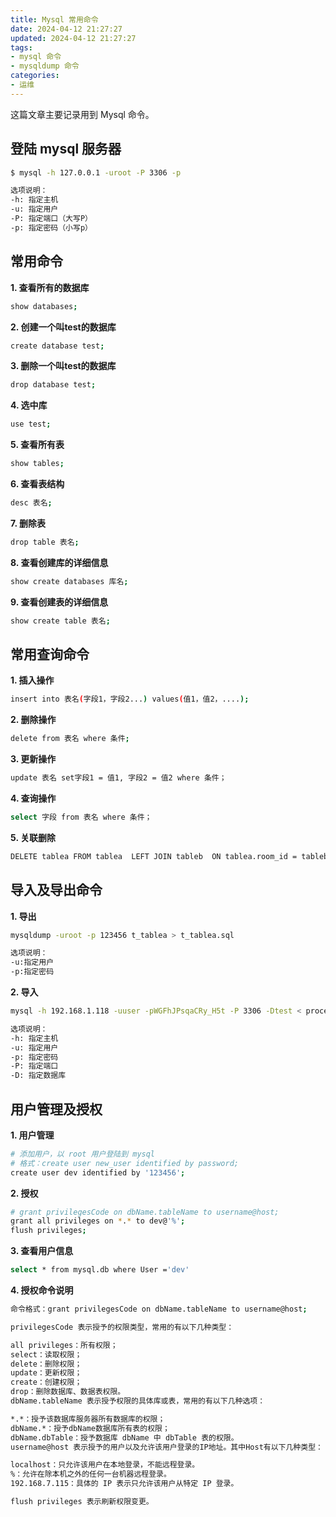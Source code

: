 ```yaml
---
title: Mysql 常用命令
date: 2024-04-12 21:27:27
updated: 2024-04-12 21:27:27
tags:
- mysql 命令
- mysqldump 命令
categories: 
- 运维
---
```


这篇文章主要记录用到 Mysql 命令。

<!-- more -->

## 登陆 mysql 服务器
```bash
$ mysql -h 127.0.0.1 -uroot -P 3306 -p

选项说明：
-h: 指定主机
-u: 指定用户
-P: 指定端口（大写P）
-p: 指定密码（小写p）
```

## 常用命令
**1. 查看所有的数据库**
```bash
show databases; 
```

**2. 创建一个叫test的数据库**
```bash
create database test; 
```

**3. 删除一个叫test的数据库**
```bash
drop database test;
```

**4. 选中库**
```bash
use test;
```

**5. 查看所有表**
```bash
show tables;
```

**6. 查看表结构**
```bash
desc 表名;
```

**7. 删除表**
```bash
drop table 表名; 
```

**8. 查看创建库的详细信息**
```bash
show create databases 库名;
```

**9. 查看创建表的详细信息**
```bash
show create table 表名; 
```

## 常用查询命令
**1. 插入操作**
```bash
insert into 表名(字段1，字段2...) values(值1，值2，....);
```

**2. 删除操作**
```bash
delete from 表名 where 条件;
```

**3. 更新操作**
```bash
update 表名 set字段1 = 值1, 字段2 = 值2 where 条件；
```

**4. 查询操作**
```bash
select 字段 from 表名 where 条件；
```

**5. 关联删除**
```bash
DELETE tablea FROM tablea  LEFT JOIN tableb  ON tablea.room_id = tableb.room_id WHERE tableb.room_id IS NULL;
```

## 导入及导出命令
**1. 导出**
```bash
mysqldump -uroot -p 123456 t_tablea > t_tablea.sql

选项说明：
-u:指定用户
-p:指定密码
```

**2. 导入**
```bash
mysql -h 192.168.1.118 -uuser -pWGFhJPsqaCRy_H5t -P 3306 -Dtest < proceduces.sql

选项说明：
-h: 指定主机
-u: 指定用户
-p: 指定密码
-P: 指定端口
-D: 指定数据库
```

## 用户管理及授权
**1. 用户管理**
```bash
# 添加用户，以 root 用户登陆到 mysql 
# 格式：create user new_user identified by password;
create user dev identified by '123456';
```

**2. 授权**
```bash
# grant privilegesCode on dbName.tableName to username@host;
grant all privileges on *.* to dev@'%';
flush privileges;
```

**3. 查看用户信息**
```bash
select * from mysql.db where User ='dev'
```

**4. 授权命令说明**
```bash
命令格式：grant privilegesCode on dbName.tableName to username@host;

privilegesCode 表示授予的权限类型，常用的有以下几种类型：

all privileges：所有权限；
select：读取权限；
delete：删除权限；
update：更新权限；
create：创建权限；
drop：删除数据库、数据表权限。
dbName.tableName 表示授予权限的具体库或表，常用的有以下几种选项：

*.*：授予该数据库服务器所有数据库的权限；
dbName.*：授予dbName数据库所有表的权限；
dbName.dbTable：授予数据库 dbName 中 dbTable 表的权限。
username@host 表示授予的用户以及允许该用户登录的IP地址。其中Host有以下几种类型：

localhost：只允许该用户在本地登录，不能远程登录。
%：允许在除本机之外的任何一台机器远程登录。
192.168.7.115：具体的 IP 表示只允许该用户从特定 IP 登录。

flush privileges 表示刷新权限变更。
```


